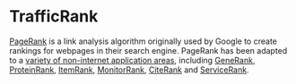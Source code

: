 # TrafficRank

[PageRank](https://en.wikipedia.org/wiki/PageRank) is a link analysis algorithm originally used by Google to create rankings for webpages in their search engine. PageRank has been adapted to a [variety of non-internet application areas](https://blogs.cornell.edu/info2040/2014/11/03/more-than-just-a-web-search-algorithm-googles-pagerank-in-non-internet-contexts/), including [GeneRank](https://blogs.cornell.edu/info2040/2022/11/02/generank-a-breakthrough-adaptation-of-the-google-pagerank-algorithm/), [ProteinRank](https://www.researchgate.net/figure/The-general-procedure-of-ProteinRank-A-weighted-network-was-generated-by-a-random-walk_fig4_277781955), [ItemRank](https://dl.acm.org/doi/10.5555/1625275.1625720), [MonitorRank](https://dl.acm.org/doi/10.1145/2465529.2465753), [CiteRank](https://link.springer.com/chapter/10.1007/978-3-031-15743-1_37) and [ServiceRank](https://www.computer.org/csdl/journal/tq/2022/05/09440731/1tTpjOw0v6g).
